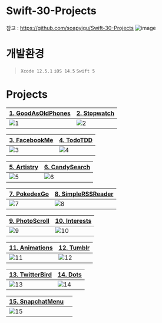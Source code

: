 # Swift-30-Projects
참고 : https://github.com/soapyigu/Swift-30-Projects
![image](https://user-images.githubusercontent.com/31765530/141947038-b6486506-620b-432d-b91f-cecfce6e33f7.png)

# 개발환경
> `Xcode 12.5.1`  `iOS 14.5` `Swift 5`

# Projects
|[1. GoodAsOldPhones](https://github.com/hhhan0315/Swift-30-Projects/tree/main/01_GoodAsOldPhones)|[2. Stopwatch](https://github.com/hhhan0315/Swift-30-Projects/tree/main/02_Stopwatch)|
|--|--|
|![1](https://github.com/hhhan0315/Swift-30-Projects/blob/main/01_GoodAsOldPhones/1.gif)|![2](https://github.com/hhhan0315/Swift-30-Projects/blob/main/02_Stopwatch/2.gif)|

|[3. FacebookMe](https://github.com/hhhan0315/Swift-30-Projects/tree/main/03_FacebookMe)|[4. TodoTDD](https://github.com/hhhan0315/Swift-30-Projects/tree/main/04_TodoTDD)|
|--|--|
|![3](https://github.com/hhhan0315/Swift-30-Projects/blob/main/03_FacebookMe/3.gif)|![4](https://github.com/hhhan0315/Swift-30-Projects/blob/main/04_TodoTDD/4.gif)|

|[5. Artistry](https://github.com/hhhan0315/Swift-30-Projects/tree/main/05_Artistry)|[6. CandySearch](https://github.com/hhhan0315/Swift-30-Projects/tree/main/06_CandySearch)|
|--|--|
|![5](https://github.com/hhhan0315/Swift-30-Projects/blob/main/05_Artistry/5.gif)|![6](https://github.com/hhhan0315/Swift-30-Projects/blob/main/06_CandySearch/6.gif)|

|[7. PokedexGo](https://github.com/hhhan0315/Swift-30-Projects/tree/main/07_PokedexGo)|[8. SimpleRSSReader](https://github.com/hhhan0315/Swift-30-Projects/tree/main/08_SimpleRSSReader)|
|--|--|
|![7](https://github.com/hhhan0315/Swift-30-Projects/blob/main/07_PokedexGo/스크린샷/스크린샷1.gif)|![8](https://github.com/hhhan0315/Swift-30-Projects/blob/main/08_SimpleRSSReader/8.gif)|

|[9. PhotoScroll](https://github.com/hhhan0315/Swift-30-Projects/tree/main/09_PhotoScroll)|[10. Interests](https://github.com/hhhan0315/Swift-30-Projects/tree/main/10_Interests)|
|--|--|
|![9](https://github.com/hhhan0315/Swift-30-Projects/blob/main/09_PhotoScroll/9.gif)|![10](https://github.com/hhhan0315/Swift-30-Projects/blob/main/10_Interests/10.gif)|

|[11. Animations](https://github.com/hhhan0315/Swift-30-Projects/tree/main/11_Animations)|[12. Tumblr](https://github.com/hhhan0315/Swift-30-Projects/tree/main/12_Tumblr)|
|--|--|
|![11](https://github.com/hhhan0315/Swift-30-Projects/blob/main/11_Animations/11.gif)|![12](https://github.com/hhhan0315/Swift-30-Projects/blob/main/12_Tumblr/Simulator%20Screen%20Recording%20-%20iPhone%2011%20-%202021-12-17%20at%2020.10.45.gif)|

|[13. TwitterBird](https://github.com/hhhan0315/Swift-30-Projects/tree/main/13_TwitterBird)|[14. Dots](https://github.com/hhhan0315/Swift-30-Projects/tree/main/14_Dots)|
|--|--|
|![13](https://github.com/hhhan0315/Swift-30-Projects/blob/main/13_TwitterBird/13.gif)|![14](https://github.com/hhhan0315/Swift-30-Projects/blob/main/14_Dots/14.gif)|

|[15. SnapchatMenu](https://github.com/hhhan0315/Swift-30-Projects/tree/main/15_SnapchatMenu)||
|--|--|
|![15](https://github.com/hhhan0315/Swift-30-Projects/blob/main/15_SnapchatMenu/15.gif)||

